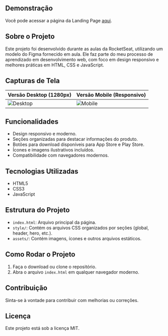 ## Demonstração

Você pode acessar a página da Landing Page [aqui](https://ralphcajazeira.github.io/LP-de-produto/).

## Sobre o Projeto

Este projeto foi desenvolvido durante as aulas da RocketSeat, utilizando um modelo do Figma fornecido em aula. Ele faz parte do meu processo de aprendizado em desenvolvimento web, com foco em design responsivo e melhores práticas em HTML, CSS e JavaScript.

## Capturas de Tela

| Versão Desktop (1280px) | Versão Mobile (Responsivo) |
|--------------------------|---------------------------|
|![Desktop](https://github.com/user-attachments/assets/7400da1a-5686-40ba-94b8-bd29190883bc)|![Mobile](https://github.com/user-attachments/assets/590c82de-1346-4e12-ba0a-28628bf55e8e)|

## Funcionalidades

- Design responsivo e moderno.
- Seções organizadas para destacar informações do produto.
- Botões para download disponíveis para App Store e Play Store.
- Ícones e imagens ilustrativos incluídos.
- Compatibilidade com navegadores modernos.

## Tecnologias Utilizadas

- HTML5
- CSS3
- JavaScript

## Estrutura do Projeto

- `index.html`: Arquivo principal da página.
- `style/`: Contém os arquivos CSS organizados por seções (global, header, hero, etc.).
- `assets/`: Contém imagens, ícones e outros arquivos estáticos.

## Como Rodar o Projeto

1. Faça o download ou clone o repositório.
2. Abra o arquivo `index.html` em qualquer navegador moderno.

## Contribuição

Sinta-se à vontade para contribuir com melhorias ou correções.

## Licença

Este projeto está sob a licença MIT.
